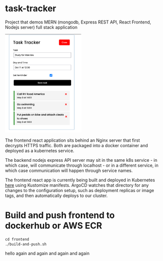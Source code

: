 # task-tracker
Project that demos MERN (mongodb, Express REST API, React Frontend, Nodejs server) full stack application

<img src="task-tracker-app.png" width='250'>

The frontend react application sits behind an Nginx server that first decrypts HTTPS traffic. Both are packaged into a docker container and deployed as a kubernetes service.

The backend nodejs express API server may sit in the same k8s service - in which case, will communicate through localhost - or in a different service, in which case communication will happen through service names.

The frontend react app is currently being built and deployed in Kubernetes [here](https://github.com/davidfox87/terraform-eks-acm-alb-istio/tree/main/applications/task-tracker-app) using Kustomize manifests. ArgoCD watches that directory for any changes to the configuration setup, such as deployment replicas or image tags, and then automatically deploys to our cluster.


# Build and push frontend to dockerhub or AWS ECR
```
cd frontend
./build-and-push.sh
```


hello again and again and again and again
